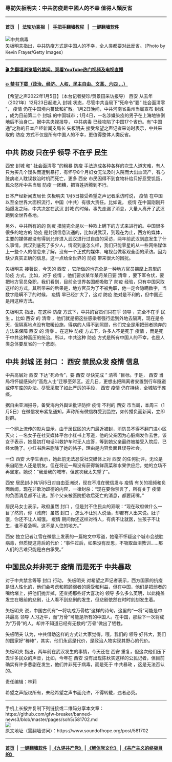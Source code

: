 ### 專訪矢板明夫：中共防疫是中國人的不幸 值得人類反省
------------------------

#### [首页](https://github.com/gfw-breaker/banned-news3/blob/master/README.md) &nbsp;&nbsp;|&nbsp;&nbsp; [法轮功真相](https://github.com/begood0513/basic/blob/master/README.md)  &nbsp;&nbsp;|&nbsp;&nbsp; [手把手翻墙教程](https://github.com/gfw-breaker/guides/wiki)  &nbsp;&nbsp;|&nbsp;&nbsp; [一键翻墙软件](https://github.com/gfw-breaker/nogfw/blob/master/README.md)  



<div><img alt="中共病毒" src="https://img.soundofhope.org/2022-01/gettyimages-1362849425-1641413077111.jpg"/>
<br/><figcaption class="caption">
 矢板明夫指出，中共防疫方式是中国人的不幸，全人类都要对此反省。（Photo by Kevin Frayer/Getty Images）
</figcaption></div><hr/>

#### [ 🎬  免翻墙浏览墙外禁闻、观看YouTube热门视频及电视直播](https://github.com/gfw-breaker/HelloWorld)

#### [ 💥  禁书下载（政治、经济、人权、民主自由、文革、六四 ...）](https://github.com/gfw-breaker/books/blob/master/README.md)

<div><div class="Content__Wrapper sc-1bvya0-0 grZQxZ">
 <p class="meta-top">
  <span class="meta">
   【希望之声2022年1月5日】（本台记者斐珍/贺景田采访报导）
  </span>
  <ok href="/term/13625">
   西安
  </ok>
  从去年（2021年）12月23日起进入
  <ok href="/term/219508">
   封城
  </ok>
  状态，尽管中共当局下“死命令”要“
  <ok href="/term/674195">
   社会面清零
  </ok>
  ”，
  <ok href="/term/16057">
   疫情
  </ok>
  仍在中国境内蔓延和扩散。1月2日晚间，中共河南省禹州当局宣布
  <ok href="/term/219508">
   封城
  </ok>
  ，成为目前第二个
  <ok href="/term/219508">
   封城
  </ok>
  的中国城市；1月4日，一名涉嫌染疫的男子在上海地铁倒地后不治身亡。据中共央视报导，
  <ok href="/term/248971">
   中共病毒
  </ok>
  已经攻陷了中国17个省份。有“中国通”之称的日本产经新闻支局长
  <ok href="/term/468617">
   矢板明夫
  </ok>
  接受希望之声记者采访时表示，中共采取的
  <ok href="/term/27356">
   防疫
  </ok>
  方式不仅是所有中国人的不幸，更值得整体人类反省。
 </p>
 <h2>
  <strong>
   中共
   <ok href="/term/27356">
    防疫
   </ok>
   只在乎
   <ok href="/term/42395">
    领导
   </ok>
   不在乎
   <ok href="/term/27982">
    民生
   </ok>
  </strong>
 </h2>
 <p>
  <ok href="/term/13625">
   西安
  </ok>
  <ok href="/term/219508">
   封城
  </ok>
  和“
  <ok href="/term/674195">
   社会面清零
  </ok>
  ”的粗暴
  <ok href="/term/27356">
   防疫
  </ok>
  手法造成各种各样的次生人道灾难，有人只为买几个馒头而遭到暴打，有怀孕8个月妇女无法及时入院而大出血流产，有心脏病老人耽误救治时机而死亡，更多
  <ok href="/term/13625">
   西安
  </ok>
  市民因得不到食物补给只好忍受饥饿，民众怒斥中共当局
  <ok href="/term/27356">
   防疫
  </ok>
  一团糟，把百姓折腾到不行。
 </p>
 <p>
  日本产经新闻支局长
  <ok href="/term/468617">
   矢板明夫
  </ok>
  1月5日接受希望之声记者采访时说，
  <ok href="/term/16057">
   疫情
  </ok>
  在中国以至全世界大面积流行，中国（中共）有很大责任。比如说，
  <ok href="/term/16057">
   疫情
  </ok>
  在中国刚刚开始爆发之际，中共决定在武汉
  <ok href="/term/219508">
   封城
  </ok>
  的时候，事先走漏了消息，大量人离开了武汉跑到全世界各地。
 </p>
 <p>
  另外，中共所有的的
  <ok href="/term/27356">
   防疫
  </ok>
  措施完全是以一种欺上瞒下的方式来进行的。中国很多很多的地方的
  <ok href="/term/27356">
   防疫
  </ok>
  是封锁信息流通的，比如说武汉，到现在为止，西方的媒体，主要的媒体都没有得到允许进入武汉进行过自由的采访，两年前武汉到底发生了什么事情，武汉到底死了多少人，情况到底怎么样，我们只能零星的从一些网络媒体上一些个人的信息来了解，没有一个正式的媒体、电视台做客观全面的采访。因为缺少真实正确的信息，这一点给全世界的
  <ok href="/term/27356">
   防疫
  </ok>
  带来很大的困扰。
 </p>
 <p>
  <ok href="/term/468617">
   矢板明夫
  </ok>
  接著说，今天的
  <ok href="/term/13625">
   西安
  </ok>
  ，它所做的也完全是一种地方官员揣摩上意型的
  <ok href="/term/27356">
   防疫
  </ok>
  方式，比如，对于
  <ok href="/term/16057">
   疫情
  </ok>
  ，他们要求某年某月某日要
  <ok href="/term/236044">
   清零
  </ok>
  ，要下军令状，要把地方官员免职，我们看到，目前全世界各国都吸取了
  <ok href="/term/27356">
   防疫
  </ok>
  经验，只有中国采取这样的方式，其所带来的后果是，地方官员为了不被免职，他一定会隐瞒数字，当数字隐瞒不了的时候，
  <ok href="/term/16057">
   疫情
  </ok>
  早已经扩大了，这对
  <ok href="/term/27356">
   防疫
  </ok>
  绝对是不利的，但中国还是用这种方法。
 </p>
 <p>
  <ok href="/term/468617">
   矢板明夫
  </ok>
  指出，在这种
  <ok href="/term/27356">
   防疫
  </ok>
  方式下，中共的官员们只在乎
  <ok href="/term/42395">
   领导
  </ok>
  ，完全不在乎
  <ok href="/term/27982">
   民生
  </ok>
  。比如
  <ok href="/term/13625">
   西安
  </ok>
  的
  <ok href="/term/236044">
   清零
  </ok>
  ，他们就是把这些感染者强行运到外地去隔离，现在是冬天，但隔离地点没有取暖设施，得病的人得不到照顾，他们完全是用把弱者抛弃的方法来保障
  <ok href="/term/13625">
   西安
  </ok>
  的
  <ok href="/term/236044">
   清零
  </ok>
  。在这种
  <ok href="/term/27356">
   防疫
  </ok>
  方式下，许多人不是死于
  <ok href="/term/16057">
   疫情
  </ok>
  ，而是死于中共这种高压的统治。所以，中共这种
  <ok href="/term/27356">
   防疫
  </ok>
  方式是所有中国人的不幸，也是人类总体要反省的一个悲剧。
 </p>
 <h2>
  <strong>
   中共
   <ok href="/term/219508">
    封城
   </ok>
   还
   <ok href="/term/75553">
    封口
   </ok>
   ：
   <ok href="/term/13625">
    西安
   </ok>
   禁民众发
   <ok href="/term/16057">
    疫情
   </ok>
   信息
  </strong>
 </h2>
 <p>
  中共高层对
  <ok href="/term/13625">
   西安
  </ok>
  下达“死命令”，要
  <ok href="/term/13625">
   西安
  </ok>
  尽快完成 “
  <ok href="/term/236044">
   清零
  </ok>
  ”目标。于是，
  <ok href="/term/13625">
   西安
  </ok>
  当局将怀疑感染的“高危人士”迁移至郊区。近几日，更想出把隔离者安置到行车隧道或停车库的办法。尽管采取了如此严厉的手段，
  <ok href="/term/13625">
   西安
  </ok>
  <ok href="/term/16057">
   疫情
  </ok>
  仍在持续，全城陷于瘫痪。
 </p>
 <p>
  据自由亚洲报导，备受海内外舆论批评防控
  <ok href="/term/16057">
   疫情
  </ok>
  不利的
  <ok href="/term/13625">
   西安
  </ok>
  市当局，本周三（1月5日）在微信发布紧急通知，声称所有微信群受到监控，如传播负面新闻，立即封群。
 </p>
 <p>
  一个网上流传的影片显示，由于居民区的大门最近被封，消防员不得不翻门进小区灭火；一名女子在社交媒体平台小红书上写道，他的父亲因为心脏病发作去世。该女子表示，她最初打电话叫救护车时无人应答，等到她父亲最终被接受入院后，已经太晚了。小红书后来删除了她的帖子，理由是内容负面且误导社会。
 </p>
 <p>
  一位
  <ok href="/term/13625">
   西安
  </ok>
  大学生表示，她此前无法忍受社交媒体上对
  <ok href="/term/13625">
   西安
  </ok>
  的任何批评，无论是来自陌生人还是朋友。但在将近一周没有获得新鲜蔬菜和水果供应后，她的立场不再坚定。她说：“我爱我的城市，但这次我太失望了”。
 </p>
 <p>
  <ok href="/term/13625">
   西安
  </ok>
  居民封小伟1月5日对自由亚洲说，现在不准在微信发与
  <ok href="/term/16057">
   疫情
  </ok>
  有关的视频和负面新闻，现在非歌功颂德的内容，一律封杀：“现在要你禁言了，所有关于
  <ok href="/term/16057">
   疫情
  </ok>
  的负面消息都不让说。那个父亲被医院拒收后死亡的消息，都要闭嘴。”
 </p>
 <p>
  居民马女士表示，政府虽然
  <ok href="/term/75553">
   封口
  </ok>
  ，但是封不住民众的双眼：“现在政府做什么一目了然的，你（政府）虽然
  <ok href="/term/75553">
   封口
  </ok>
  ，怎么不让别人说话，却都有人出来说。肚子饿，你还不让人喊饿。
  <ok href="/term/16057">
   疫情
  </ok>
  期间你还这样对待人，有病不让就医，生孩子不让生，谁不着急啊。这不是人住的地方。”
 </p>
 <p>
  <ok href="/term/13625">
   西安
  </ok>
  独立记者江雪在微信上发表的一篇帖文中写道，她毫不怀疑这个城市会战胜病毒，但质疑这背后的代价：“事件过后，如果没有反思，不吸取血泪教训……那人们的苦难只能是白白承受。”
 </p>
 <h2>
  <strong>
   中国民众并非死于
   <ok href="/term/16057">
    疫情
   </ok>
   而是死于
   <ok href="/term/19968">
    中共暴政
   </ok>
  </strong>
 </h2>
 <p>
  对于中共禁言等等
  <ok href="/term/75553">
   封口
  </ok>
  行动，
  <ok href="/term/468617">
   矢板明夫
  </ok>
  对希望之声记者表示，西方国家的抗疫是很人性化的，他们会考虑和照顾弱者的感受和利益，但在中国，他们是把弱者的嘴给堵上，把他们抛弃掉，还宣扬那些好大喜功的
  <ok href="/term/42395">
   领导
  </ok>
  多么多么英明，以此掩盖发生在眼前的悲剧，让人看不到悲剧的发生，但悲剧依然在时时刻刻发生着。
 </p>
 <p>
  <ok href="/term/468617">
   矢板明夫
  </ok>
  说，中国古代有“一将功成万骨枯”这样的诗句，这里的“一将”可能是中共最高
  <ok href="/term/42395">
   领导
  </ok>
  人习近平，而“万骨”可能是所有的中国人。在中国，那些下一次将成为“万骨”的人，却并不知道已经有无数的“万骨”做出了牺牲。
 </p>
 <p>
  <ok href="/term/468617">
   矢板明夫
  </ok>
  认为，中共借助这样的方式让大家觉得，哦，我们的
  <ok href="/term/42395">
   领导
  </ok>
  好伟大，我们的国家好“棒棒”，其实，他们永远是代价，是政治人物实现其野心的代价。
 </p>
 <p>
  <ok href="/term/468617">
   矢板明夫
  </ok>
  指出，两年前在武汉发生的事情，今天还在
  <ok href="/term/13625">
   西安
  </ok>
  重复，但这次他们压下去许多民众的声音，比如，今年在
  <ok href="/term/13625">
   西安
  </ok>
  没有出现陈秋实这样的公民记者，但目前确实有许多悲剧在发生，他们并非死于病毒，而是死于
  <ok href="/term/19968">
   中共暴政
  </ok>
  ，这是无法否认的。
 </p>
 <p class="meta-btm">
  责任编辑：林莉
 </p>
 <p class="meta-btm">
  希望之声版权所有，未经希望之声书面允许，不得转载，违者必究。
 </p>
</div>
</div>
<hr/>
手机上长按并复制下列链接或二维码分享本文章：<br/>
https://github.com/gfw-breaker/banned-news3/blob/master/pages/soh5/581702.md <br/>
<a href='https://github.com/gfw-breaker/banned-news3/blob/master/pages/soh5/581702.md'><img src='https://github.com/gfw-breaker/banned-news3/blob/master/pages/soh5/581702.md.png'/></a> <br/>
原文地址（需翻墙访问）：https://www.soundofhope.org/post/581702


------------------------
#### [首页](https://github.com/gfw-breaker/banned-news3/blob/master/README.md) &nbsp;|&nbsp; [一键翻墙软件](https://github.com/gfw-breaker/nogfw/blob/master/README.md) &nbsp;| [《九评共产党》](https://github.com/gfw-breaker/9ping.md/blob/master/README.md#九评之一评共产党是什么) | [《解体党文化》](https://github.com/gfw-breaker/jtdwh.md/blob/master/README.md) | [《共产主义的终极目的》](https://github.com/gfw-breaker/gczydzjmd.md/blob/master/README.md)


<img src='http://gfw-breaker.win/banned-news3/pages/soh5/581702.md' width='0px' height='0px'/>
